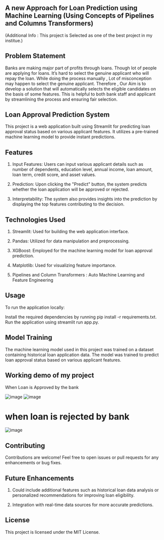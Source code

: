 ## A new Approach for Loan Prediction using Machine Learning (Using Concepts of Pipelines and Columns Transformers)

(Additional Info : This project is Selected as one of the best project in my institue.)

## Problem Statement 
Banks are making major part of profits through loans. Though lot of people are applying for loans. It’s hard to select the genuine applicant who will repay the loan. While doing the process manually , Lot of misconception may happen to select the genuine applicant. Therefore , Our Aim is to develop a solution that will automatically selects the eligible candidates on the basis of some features.  This is helpful to both bank staff and applicant by streamlining the process and ensuring fair selection.


## Loan Approval Prediction System
This project is a web application built using Streamlit for predicting loan approval status based on various applicant features. It utilizes a pre-trained machine learning model to provide instant predictions.

## Features
1. Input Features: Users can input various applicant details such as number of dependents, education level, annual income, loan amount, loan term, credit score, and asset values.

2. Prediction: Upon clicking the "Predict" button, the system predicts whether the loan application will be approved or rejected.

3. Interpretability: The system also provides insights into the prediction by displaying the top features contributing to the decision.

## Technologies Used

1. Streamlit: Used for building the web application interface.
   
2. Pandas: Utilized for data manipulation and preprocessing.
   
3. XGBoost: Employed for the machine learning model for loan approval prediction.
   
4. Matplotlib: Used for visualizing feature importance.
   
5. Pipelines and Column Transformers : Auto Machine Learning and Feature Engineering
   
## Usage

 To run the application locally:

Install the required dependencies by running pip install -r requirements.txt.
Run the application using streamlit run app.py.

## Model Training
The machine learning model used in this project was trained on a dataset containing historical loan application data. The model was trained to predict loan approval status based on various applicant features.

## Working demo of my project 

When Loan is Approved by the bank 

![image](https://github.com/HARSHharsh123/Loan-Prediction-by-HS/assets/103876348/6c97ac50-42f8-414b-9a0c-cbf8aa516608)
![image](https://github.com/HARSHharsh123/Loan-Prediction-by-HS/assets/103876348/d58e9577-553a-4ff4-93a9-ccbb29a5da61)


# when loan is rejected by bank 

![image](https://github.com/HARSHharsh123/Loan-Prediction-by-HS/assets/103876348/633f2f0c-35f4-4e9b-9688-7fa21c062647)



## Contributing
Contributions are welcome! Feel free to open issues or pull requests for any enhancements or bug fixes.

## Future Enhancements
1. Could include additional features such as historical loan data analysis or personalized recommendations for improving loan eligibility.
   
2. Integration with real-time data sources for more accurate predictions.

## License
This project is licensed under the MIT License.

